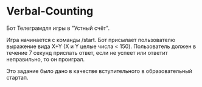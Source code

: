 # Verbal-Counting
Бот Телеграмдля игры в "Устный счёт".

Игра начинается с команды /start.
Бот присылает пользователю выражение вида X+Y (X и Y целые числа < 150).
Пользователь должен в течение 7 секунд прислать ответ, если не успеет или ответит неправильно, то он проиграл.

Это задание было дано в качестве вступительного в образовательный стартап.
